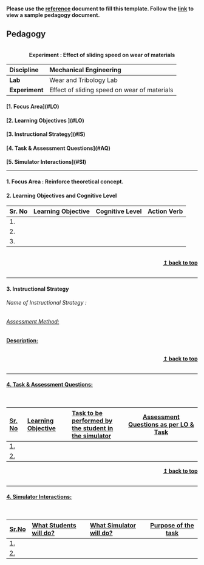 #### Please use the [reference](https://github.com/virtual-labs/ph3-exp-dev-process/blob/main/pedagogy/README.org) document to fill this template.  Follow the [link](https://github.com/virtual-labs/ph3-exp-dev-process/tree/main/sample/pedagogy) to view a sample pedagogy document.

## Pedagogy
<p align="center">


<br>
<b> Experiment : Effect of sliding speed on wear of materials	 <a name="top"></a> <br>
</p>

<b>Discipline | Mechanical Engineering <b> 
:--|:--|
<b> Lab | Wear and Tribology Lab <b> 
<b> Experiment|  Effect of sliding speed on wear of materials  <b> 


<h4> [1. Focus Area](#LO)
<h4> [2. Learning Objectives ](#LO)
<h4> [3. Instructional Strategy](#IS)
<h4> [4. Task & Assessment Questions](#AQ)
<h4> [5. Simulator Interactions](#SI)
<hr>

<a name="LO"></a>
#### 1. Focus Area : Reinforce theoretical concept.

#### 2. Learning Objectives and Cognitive Level


Sr. No |	Learning Objective	| Cognitive Level | Action Verb
:--|:--|:--|:-:
1.|   <br>   |    |   
2.|   <br>   |    |   
3.|   <br>   |    |   

<br/>
<div align="right">
    <b><a href="#top">↥ back to top</a></b>
</div>
<br/>
<hr>

<a name="IS"></a>
#### 3. Instructional Strategy
###### Name of Instructional Strategy  :    <u>   
###### Assessment Method:   

<u> <b>Description: </b>    </u>
<br>
    

<br/>
<div align="right">
    <b><a href="#top">↥ back to top</a></b>
</div>
<br/>
<hr>

<a name="AQ"></a>
#### 4. Task & Assessment Questions:

  
<br>

Sr. No |	Learning Objective	| Task to be performed by <br> the student  in the simulator | Assessment Questions as per LO & Task
:--|:--|:--|:-:
1.|   <br>  |   <br>  | <br> 
2.|   <br>  |   <br>  | <br> 


<div align="right">
    <b><a href="#top">↥ back to top</a></b>
</div>
<br/>
<hr>

<a name="SI"></a>

#### 4. Simulator Interactions:
<br>

Sr.No | What Students will do? |	What Simulator will do?	| Purpose of the task
:--|:--|:--|:--:
1.|  <br> | <br> |   
2.|  <br> | <br> |
